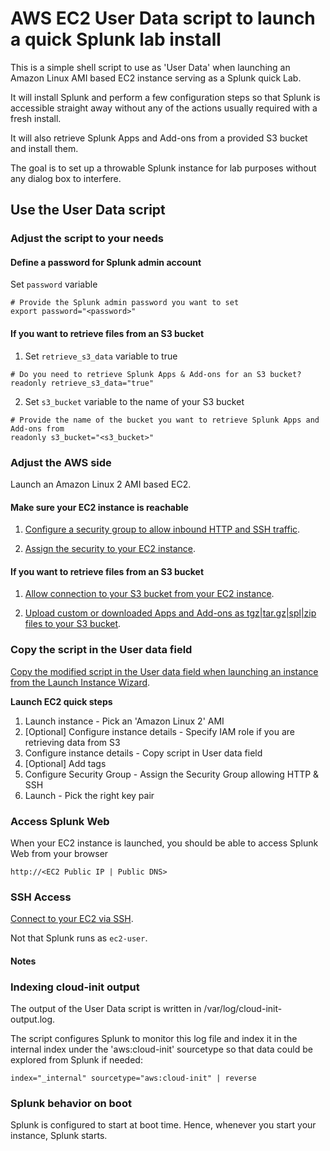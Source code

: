 # AWS EC2 User Data script to launch a quick Splunk lab install

This is a simple shell script to use as 'User Data' when launching an Amazon Linux AMI based EC2 instance serving as a Splunk quick Lab.

It will install Splunk and perform a few configuration steps so that Splunk is accessible straight away without any of the actions usually required with a fresh install.

It will also retrieve Splunk Apps and Add-ons from a provided S3 bucket and install them.

The goal is to set up a throwable Splunk instance for lab purposes without any dialog box to interfere.

## Use the User Data script

### Adjust the script to your needs

#### Define a password for Splunk admin account

Set `password` variable

```shell
# Provide the Splunk admin password you want to set
export password="<password>"
```

#### If you want to retrieve files from an S3 bucket

1. Set `retrieve_s3_data` variable to true 

```shell
# Do you need to retrieve Splunk Apps & Add-ons for an S3 bucket?
readonly retrieve_s3_data="true"
```

2. Set `s3_bucket` variable to the name of your S3 bucket

```shell
# Provide the name of the bucket you want to retrieve Splunk Apps and Add-ons from
readonly s3_bucket="<s3_bucket>"
```

### Adjust the AWS side

Launch an Amazon Linux 2 AMI based EC2.

#### Make sure your EC2 instance is reachable

1. [Configure a security group to allow inbound HTTP and SSH traffic](https://docs.aws.amazon.com/AWSEC2/latest/UserGuide/authorizing-access-to-an-instance.html#add-rule-authorize-access).

2. [Assign the security to your EC2 instance](https://docs.aws.amazon.com/AWSEC2/latest/UserGuide/authorizing-access-to-an-instance.html#assign-security-group-to-instance).

#### If you want to retrieve files from an S3 bucket

1. [Allow connection to your S3 bucket from your EC2 instance](https://aws.amazon.com/premiumsupport/knowledge-center/ec2-instance-access-s3-bucket/).

2. [Upload custom or downloaded Apps and Add-ons as tgz|tar.gz|spl|zip files to your S3 bucket](https://docs.aws.amazon.com/AmazonS3/latest/user-guide/upload-objects.html).

### Copy the script in the User data field

[Copy the modified script in the User data field when launching an instance from the Launch Instance Wizard](https://docs.aws.amazon.com/AWSEC2/latest/UserGuide/user-data.html#user-data-console).

**Launch EC2 quick steps**

1. Launch instance - Pick an 'Amazon Linux 2' AMI
2. [Optional] Configure instance details - Specify IAM role if you are retrieving data from S3
2. Configure instance details - Copy script in User data field
3. [Optional] Add tags
4. Configure Security Group - Assign the Security Group allowing HTTP & SSH
5. Launch - Pick the right key pair

### Access Splunk Web

When your EC2 instance is launched, you should be able to access Splunk Web from your browser

```
http://<EC2 Public IP | Public DNS>
```

### SSH Access

[Connect to your EC2 via SSH](https://docs.aws.amazon.com/AWSEC2/latest/UserGuide/AccessingInstancesLinux.html).

Not that Splunk runs as ``ec2-user``.

#### Notes

### Indexing cloud-init output

The output of the User Data script is written in /var/log/cloud-init-output.log.

The script configures Splunk to monitor this log file and index it in the internal index under the 'aws:cloud-init' sourcetype so that data could be explored from Splunk if needed:

```
index="_internal" sourcetype="aws:cloud-init" | reverse
```

### Splunk behavior on boot

Splunk is configured to start at boot time. Hence, whenever you start your instance, Splunk starts.
